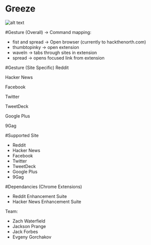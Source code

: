 Greeze
===

![alt text](http://zlwaterfield.com/img/greezeext.jpg "Myo Greeze")

#Gesture (Overall) -> Command mapping:
- fist and spread -> Open browser (currently to hackthenorth.com)
- thumbtopinky -> open extension
- waveIn -> tabs through sites in extension
- spread -> opens focused link from extension

#Gesture (Site Specific)
Reddit

Hacker News

Facebook

Twitter

TweetDeck

Google Plus

9Gag


#Supported Site
- Reddit
- Hacker News
- Facebook
- Twitter 
- TweetDeck
- Google Plus
- 9Gag


#Dependancies (Chrome Extensions)
- Reddit Enhancement Suite
- Hacker News Enhancement Suite


Team:

- Zach Waterfield
- Jackson Prange
- Jack Forbes
- Evgeny Gorchakov